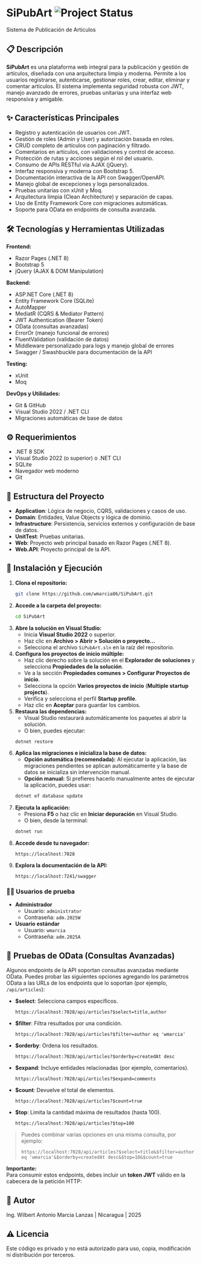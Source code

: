# SiPubArt ![Project Status](https://img.shields.io/badge/status-in%20development-yellow)

Sistema de Publicación de Artículos

## 📋 Descripción
**SiPubArt** es una plataforma web integral para la publicación y gestión de artículos, diseñada con una arquitectura limpia y moderna. Permite a los usuarios registrarse, autenticarse, gestionar roles, crear, editar, eliminar y comentar artículos. El sistema implementa seguridad robusta con JWT, manejo avanzado de errores, pruebas unitarias y una interfaz web responsiva y amigable.

## ✨ Características Principales
- Registro y autenticación de usuarios con JWT.
- Gestión de roles (Admin y User) y autorización basada en roles.
- CRUD completo de artículos con paginación y filtrado.
- Comentarios en artículos, con validaciones y control de acceso.
- Protección de rutas y acciones según el rol del usuario.
- Consumo de APIs RESTful vía AJAX (jQuery).
- Interfaz responsiva y moderna con Bootstrap 5.
- Documentación interactiva de la API con Swagger/OpenAPI.
- Manejo global de excepciones y logs personalizados.
- Pruebas unitarias con xUnit y Moq.
- Arquitectura limpia (Clean Architecture) y separación de capas.
- Uso de Entity Framework Core con migraciones automáticas.
- Soporte para OData en endpoints de consulta avanzada.

## 🛠 Tecnologías y Herramientas Utilizadas

**Frontend:**
- Razor Pages (.NET 8)
- Bootstrap 5
- jQuery (AJAX & DOM Manipulation)

**Backend:**
- ASP.NET Core (.NET 8)
- Entity Framework Core (SQLite)
- AutoMapper
- MediatR (CQRS & Mediator Pattern)
- JWT Authentication (Bearer Token)
- OData (consultas avanzadas)
- ErrorOr (manejo funcional de errores)
- FluentValidation (validación de datos)
- Middleware personalizado para logs y manejo global de errores
- Swagger / Swashbuckle para documentación de la API

**Testing:**
- xUnit
- Moq

**DevOps y Utilidades:**
- Git & GitHub
- Visual Studio 2022 / .NET CLI
- Migraciones automáticas de base de datos

## ⚙️ Requerimientos

- .NET 8 SDK
- Visual Studio 2022 (o superior) o .NET CLI
- SQLite
- Navegador web moderno
- Git

## 📂 Estructura del Proyecto

- **Application**: Lógica de negocio, CQRS, validaciones y casos de uso.
- **Domain**: Entidades, Value Objects y lógica de dominio.
- **Infrastructure**: Persistencia, servicios externos y configuración de base de datos.
- **UnitTest**: Pruebas unitarias.
- **Web**: Proyecto web principal basado en Razor Pages (.NET 8).
- **Web.API**: Proyecto principal de la API.

## 🚀 Instalación y Ejecución

1. **Clona el repositorio:**
    ```bash
    git clone https://github.com/wmarcia86/SiPubArt.git
    ```
2. **Accede a la carpeta del proyecto:**
    ```bash
    cd SiPubArt
    ```
3. **Abre la solución en Visual Studio:**
    - Inicia **Visual Studio 2022** o superior.
    - Haz clic en **Archivo > Abrir > Solución o proyecto...**
    - Selecciona el archivo `SiPubArt.sln` en la raíz del repositorio.
4. **Configura los proyectos de inicio múltiple:**
    - Haz clic derecho sobre la solución en el **Explorador de soluciones** y selecciona **Propiedades de la solución**.
    - Ve a la sección __Propiedades comunes > Configurar Proyectos de inicio__.
    - Selecciona la opción **Varios proyectos de inicio** (__Multiple startup projects__).
    - Verifica y selecciona el perfil __Startup profile__.
    - Haz clic en **Aceptar** para guardar los cambios.
5. **Restaura las dependencias:**
    - Visual Studio restaurará automáticamente los paquetes al abrir la solución.
    - O bien, puedes ejecutar:
    ```bash
    dotnet restore
    ```
6. **Aplica las migraciones e inicializa la base de datos:**
    - **Opción automática (recomendada):** Al ejecutar la aplicación, las migraciones pendientes se aplican automáticamente y la base de datos se inicializa sin intervención manual.
    - **Opción manual:** Si prefieres hacerlo manualmente antes de ejecutar la aplicación, puedes usar:
    ```bash
    dotnet ef database update
    ```
7. **Ejecuta la aplicación:**
    - Presiona **F5** o haz clic en **Iniciar depuración** en Visual Studio.
    - O bien, desde la terminal:
    ```bash
    dotnet run
    ```
8. **Accede desde tu navegador:**
    ```
    https://localhost:7028
    ```
9. **Explora la documentación de la API:**
    ```
    https://localhost:7241/swagger
    ```

### 🧑‍💻 Usuarios de prueba

- **Administrador**
  - Usuario: `administrator`
  - Contraseña: `adm.2025W`
- **Usuario estándar**
  - Usuario: `wmarcia`
  - Contraseña: `adm.2025A`

## 🧪 Pruebas de OData (Consultas Avanzadas)

Algunos endpoints de la API soportan consultas avanzadas mediante OData. Puedes probar las siguientes opciones agregando los parámetros OData a las URLs de los endpoints que lo soportan (por ejemplo, `/api/articles`):

- **$select**: Selecciona campos específicos.
    ```
    https://localhost:7028/api/articles?$select=title,author
    ```
- **$filter**: Filtra resultados por una condición.
    ```
    https://localhost:7028/api/articles?$filter=author eq 'wmarcia'
    ```
- **$orderby**: Ordena los resultados.
    ```
    https://localhost:7028/api/articles?$orderby=createdAt desc
    ```
- **$expand**: Incluye entidades relacionadas (por ejemplo, comentarios).
    ```
    https://localhost:7028/api/articles?$expand=comments
    ```
- **$count**: Devuelve el total de elementos.
    ```
    https://localhost:7028/api/articles?$count=true
    ```
- **$top**: Limita la cantidad máxima de resultados (hasta 100).
    ```
    https://localhost:7028/api/articles?$top=100
    ```

> Puedes combinar varias opciones en una misma consulta, por ejemplo:
> ```
> https://localhost:7028/api/articles?$select=title&$filter=author eq 'wmarcia'&$orderby=createdAt desc&$top=10&$count=true
> ```

**Importante:**  
Para consumir estos endpoints, debes incluir un **token JWT** válido en la cabecera de la petición HTTP:

## 👤 Autor
Ing. Wilbert Antonio Marcia Lanzas | Nicaragua | 2025

## ⚠️ Licencia
Este código es privado y no está autorizado para uso, copia, modificación ni distribución por terceros.